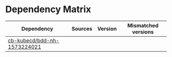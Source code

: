# Dependency Matrix

Dependency | Sources | Version | Mismatched versions
---------- | ------- | ------- | -------------------
[cb-kubecd/bdd-nh-1573224021](https://github.com/cb-kubecd/bdd-nh-1573224021.git) |  | []() | 
